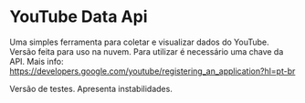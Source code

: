 # YouTube Data Api

<!--[![Deploy](https://www.herokucdn.com/deploy/button.svg)](https://heroku.com/deploy) -->

Uma simples ferramenta para coletar e visualizar dados do YouTube.
Versão feita para uso na nuvem. Para utilizar é necessário uma chave da API.
Mais info: https://developers.google.com/youtube/registering_an_application?hl=pt-br

Versão de testes. Apresenta instabilidades.

